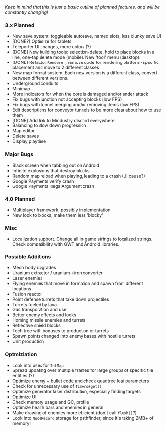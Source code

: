 _Keep in mind that this is just a basic outline of planned features, and will be constantly changing!_

### 3.x Planned
- New save system: toggleable autosave, named slots, less clunky save UI
- [DONE?] Optimize for tablets
- Teleporter UI changes, more colors (?)
- [DONE] New building tools: selection-delete, hold to place blocks in a line, one-tap delete mode (mobile). New 'tool' menu (desktop).
- [DONE] Refactor `Renderer`, remove code for rendering platform-specific placement and move to 2 different classes
- New map format system. Each new version is a different class, convert between different versions.
- Underground conduits
- Minimap
- More indicators for when the core is damaged and/or under attack
- Fix bugs with junction not accepting blocks (low FPS)
- Fix bugs with tunnel merging and/or removing items (low FPS)
- Edit descriptions for conveyor tunnels to be more clear about how to use them
- [DONE] Add link to Mindustry discord everywhere
- Balancing to slow down progression
- Map editor
- Delete saves
- Display playtime

### Major Bugs
- Black screen when tabbing out on Android
- Infinite explosions that destroy blocks
- Random map reload when playing, leading to a crash (UI cause?)
- Google Payments verify crash
- Google Payments IllegalArgument crash

### 4.0 Planned
- Multiplayer framework, possibly implementation
- New look to blocks, make them less 'blocky'

### Misc
- Localization support. Change all in-game strings to localized strings. Check compatibility with GWT and Android libraries.

### Possible Additions
- Mech body upgrades
- Uranium extractor / uranium->iron converter
- Laser enemies
- Flying enemies that move in formation and spawn from different locations
- Fusion reactor
- Point defense turrets that take down projectiles
- Turrets fueled by lava
- Gas transporation and use
- Better enemy effects and looks
- Homing missile enemies and turrets
- Reflective shield blocks
- Tech tree with bonuses to production or turrets
- Spawn points changed into enemy bases with hostile turrets
- Unit production

### Optmiziation
- Look into uses for `IntMap`
- Spread updating over multiple frames for large groups of specific tile entities (?)
- Optimize enemy + bullet code and check quadtree leaf parameters
- Check for unnecessary use of `Timers#get()`
- Optimize generator laser distribution, especially finding targets
- Optimize UI
- Check memory usage and GC, profile
- Optimize health bars and enemies in general
- Make drawing of enemies more efficient (don't call `flush()`?)
- Look into `NodeRecord` storage for pathfinder, since it's taking 2MB+ of memory!

